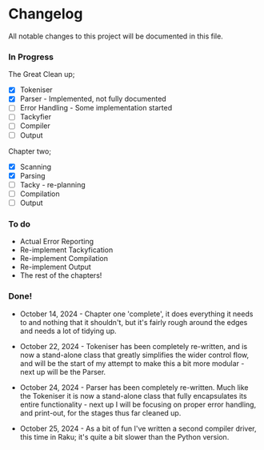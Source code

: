 # Changelog

All notable changes to this project will be documented in this file.

### In Progress

The Great Clean up;

- [x] Tokeniser
- [x] Parser - Implemented, not fully documented
- [ ] Error Handling - Some implementation started
- [ ] Tackyfier
- [ ] Compiler
- [ ] Output

Chapter two;

- [x] Scanning
- [x] Parsing
- [ ] Tacky - re-planning
- [ ] Compilation
- [ ] Output

### To do

- Actual Error Reporting
- Re-implement Tackyfication
- Re-implement Compilation
- Re-implement Output
- The rest of the chapters!

### Done!

- October 14, 2024 - Chapter one 'complete', it does everything it needs to and nothing that it shouldn't, but it's fairly rough around the edges and needs a lot of tidying up.

- October 22, 2024 - Tokeniser has been completely re-written, and is now a stand-alone class that greatly simplifies the wider control flow, and will be the start of my attempt to make this a bit more modular - next up will be the Parser.

- October 24, 2024 - Parser has been completely re-written.  Much like the Tokeniser it is now a stand-alone class that fully encapsulates its entire functionality - next up I will be focusing on proper error handling, and print-out, for the stages thus far cleaned up.

- October 25, 2024 - As a bit of fun I've written a second compiler driver, this time in Raku; it's quite a bit slower than the Python version.
